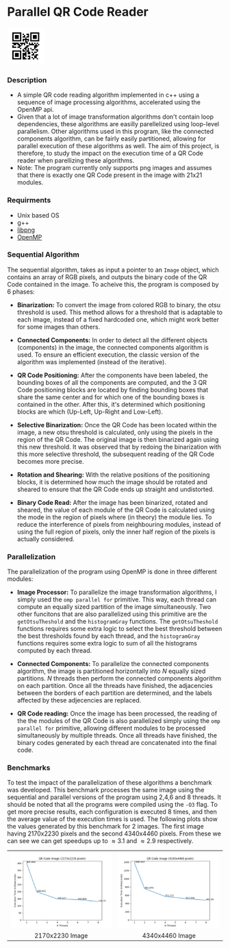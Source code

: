 # Parallel QR Code Reader

![alt text](images/input/pqrcode.png)

### Description
- A simple QR code reading algorithm implemented in c++ using a sequence of image processing algorithms, accelerated using the OpenMP api.
- Given that a lot of image transformation algorithms don't contain loop dependencies, these algorithms are easilly parellelized using loop-level parallelism. Other algorithms used in this program, like the connected components algorithm, can be fairly easily partitioned, allowing for parallel execution of these algorithms as well. The aim of this project, is therefore, to study the impact on the execution time of a QR Code reader when parellizing these algorithms.
- Note: The program currently only supports png images and assumes that there is exactly one QR Code present in the image with 21x21 modules.

### Requirments
  - Unix based OS
  - g++
  - [libpng](http://www.libpng.org/pub/png/libpng.html)
  - [OpenMP](https://www.openmp.org/)

### Sequential Algorithm

The sequential algorithm, takes as input a pointer to an `Image` object, which contains an array of RGB pixels, and outputs the binary code of the QR Code contained in the image. To acheive this, the program is composed by 6 phases:

- **Binarization:** To convert the image from colored RGB to binary, the otsu threshold is used. This method allows for a threshold that is adaptable to each image, instead of a fixed hardcoded one, which might work better for some images than others.

- **Connected Components:** In order to detect all the different objects (components) in the image, the connected components algorithm is used. To ensure an efficient execution, the classic version of the algorithm was implemented (instead of the iterative). 
<!-- It should also be noted that even tho the computation of the transitive colsure is performed using a loop with a $N^2$ complexity, given that as the unions are completed, the adjacency lists involved in the union are ignored in the following iterations, the algorithm ends up with an acceptable execution time. -->

- **QR Code Positioning:** After the components have been labeled, the bounding boxes of all the components are computed, and the 3 QR Code positioning blocks are located by finding bounding boxes that share the same center and for which one of the bounding boxes is contained in the other. After this, it's determined which positioning blocks are which (Up-Left, Up-Right and Low-Left).

- **Selective Binarization:** Once the QR Code has been located within the image, a new otsu threshold is calculated, only using the pixels in the region of the QR Code. The original image is then binarized again using this new threshold. It was observed that by redoing the binarization with this more selective threshold, the subsequent reading of the QR Code becomes more precise.

- **Rotation and Shearing:** With the relative positions of the positioning blocks, it is determined how much the image should be rotated and sheared to ensure that the QR Code ends up straight and undistorted.

- **Binary Code Read:** After the image has been binarized, rotated and sheared, the value of each module of the QR Code is calculated using the mode in the region of pixels where (in theory) the module lies. To reduce the interference of pixels from neighbouring modules, instead of using the full region of pixels, only the inner half region of the pixels is actually considered.

### Parallelization

The parallelization of the program using OpenMP is done in three different modules:

- **Image Processor:** To parallelize the image transformation algorithms, I simply used the `omp parallel for` primitive. This way, each thread can compute an equally sized partition of the image simultaneously. Two other funcitons that are also parallelized using this primitive are the `getOtsuTheshold` and the `histogramGray` functions. The `getOtsuTheshold` functions requires some extra logic to select the best threshold between the best thresholds found by each thread, and the `histogramGray` functions requires some extra logic to sum of all the histograms computed by each thread.
<!-- 
    ```c++
    Image Transformations:

    #pragma omp parallel for
    for(int y = 0; y < img->height; y++)
    {
        for(int x = 0; x < img->width; x++)
        {
            ...
        }
    }
    ```

    ```c++
    Otsu:

    #pragma omp parallel
    {
        double best_var_priv = 0;
        int best_t_priv = 0;

        #pragma omp for
        for (int t = 0; t < N_COMP_VALS; t++)
        {
            double var = ...

            if (t == 0 || var > best_var_priv)
            {
                best_t_priv = t;
                best_var_priv = var;
            }
        }

        #pragma omp critical
        {
            if(best_var_priv > best_var)
            {
                best_var = best_var_priv;
                best_t = best_t_priv;
            }
        }
    }
    ``` -->

- **Connected Components:** To parallelize the connected components algorithm, the image is partitioned horizontally into $N$ equally sized partitions. $N$ threads then perform the connected components algorithm on each partition. Once all the threads have finished, the adjacencies between the borders of each partition are determined, and the labels affected by these adjecencies are replaced.

- **QR Code reading:** Once the image has been processed, the reading of the the modules of the QR Code is also parallelized simply using the `omp parallel for` primitive, allowing different modules to be processed simultaneously by multiple threads. Once all threads have finished, the binary codes generated by each thread are concatenated into the final code.

### Benchmarks

To test the impact of the parallelization of these algorithms a benchmark was developed. This benchmark processes the same image using the sequential and parallel versions of the program using 2,4,6 and 8 threads. It should be noted that all the programs were compiled using the `-O3` flag. To get more precise results, each configuration is executed 8 times, and then the average value of the execution times is used. The following plots show the values generated by this benchmark for 2 images. The first image having 2170x2230 pixels and the second 4340x4460 pixels. From these we can see we can get speedups up to $\approx 3.1$ and $\approx 2.9$ respectively.

|   |   |
|:---:|:---:|
| ![alt text](plots/time_plot_large.png) | ![alt text](plots/time_plot_very_large.png) |
| 2170x2230 Image | 4340x4460 Image |